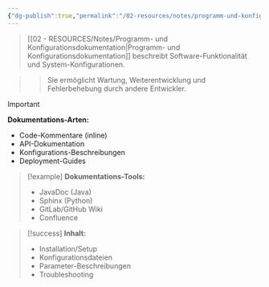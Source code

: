 ```yaml
---
{"dg-publish":true,"permalink":"/02-resources/notes/programm-und-konfigurationsdokumentation/","tags":["dokumentation/software","AP2025/neu"],"noteIcon":"","updated":"2025-09-16T16:45:03.343+02:00"}
---
```



>[[02 - RESOURCES/Notes/Programm- und Konfigurationsdokumentation\|Programm- und Konfigurationsdokumentation]] beschreibt Software-Funktionalität und System-Konfigurationen.

>>Sie ermöglicht Wartung, Weiterentwicklung und Fehlerbehebung durch andere Entwickler.

>[!important] 
>**Dokumentations-Arten:**
>- Code-Kommentare (inline)
>- API-Dokumentation
>- Konfigurations-Beschreibungen
>- Deployment-Guides

>[!example] 
>**Dokumentations-Tools:**
>- JavaDoc (Java)
>- Sphinx (Python)
>- GitLab/GitHub Wiki
>- Confluence

>[!success] 
>**Inhalt:**
>- Installation/Setup
>- Konfigurationsdateien
>- Parameter-Beschreibungen
>- Troubleshooting